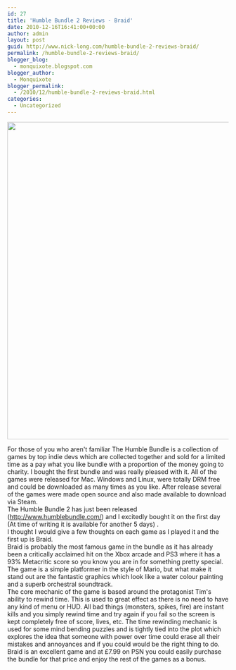 ```yaml
---
id: 27
title: 'Humble Bundle 2 Reviews - Braid'
date: 2010-12-16T16:41:00+00:00
author: admin
layout: post
guid: http://www.nick-long.com/humble-bundle-2-reviews-braid/
permalink: /humble-bundle-2-reviews-braid/
blogger_blog:
  - monquixote.blogspot.com
blogger_author:
  - Monquixote
blogger_permalink:
  - /2010/12/humble-bundle-2-reviews-braid.html
categories:
  - Uncategorized
---
```

<div>
  <img src="http://www.nick-long.com/wp-content/uploads/2010/12/braid_title.jpg" height="720" /></p> 
  
  <div>
    For those of you who aren't familiar The Humble Bundle is a collection of games by top indie devs which are collected together and sold for a limited time as a pay what you like bundle with a proportion of the money going to charity. I bought the first bundle and was really pleased with it. All of the games were released for Mac. Windows and Linux, were totally DRM free and could be downloaded as many times as you like. After release several of the games were made open source and also made available to download via Steam.
  </div>
  
  <div>
    The Humble Bundle 2 has just been released (<a href="http://www.humblebundle.com/">http://www.humblebundle.com/</a>) and I excitedly bought it on the first day (At time of writing it is available for another 5 days) .
  </div>
  
  <div>
    I thought I would give a few thoughts on each game as I played it and the first up is Braid.
  </div>
  
  <div>
    Braid is probably the most famous game in the bundle as it has already been a critically acclaimed hit on the Xbox arcade and PS3 where it has a 93% Metacritic score so you know you are in for something pretty special. The game is a simple platformer in the style of Mario, but what make it stand out are the fantastic graphics which look like a water colour painting and a superb orchestral soundtrack. 
  </div>
  
  <div>
    The core mechanic of the game is based around the protagonist Tim's ability to rewind time. This is used to great effect as there is no need to have any kind of menu or HUD. All bad things (monsters, spikes, fire) are instant kills and you simply rewind time and try again if you fail so the screen is kept completely free of score, lives, etc. The time rewinding mechanic is used for some mind bending puzzles and is tightly tied into the plot which explores the idea that someone with power over time could erase all their mistakes and annoyances and if you could would be the right thing to do.
  </div>
  
  <div>
    Braid is an excellent game and at £7.99 on PSN you could easily purchase the bundle for that price and enjoy the rest of the games as a bonus.
  </div>
</div>